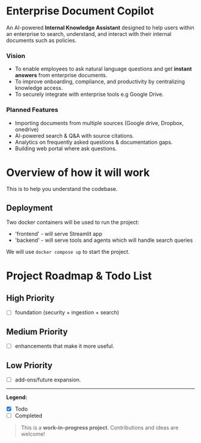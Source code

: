 # Enterprise Document Copilot

An AI-powered **Internal Knowledge Assistant** designed to help users within an enterprise to search, understand, and interact with their internal documents such as policies.  

### Vision
- To enable employees to ask natural language questions and get **instant answers** from enterprise documents.  
- To improve onboarding, compliance, and productivity by centralizing knowledge access.  
- To securely integrate with enterprise tools e.g Google Drive.  

### Planned Features
- Importing documents from multiple sources (Google drive, Dropbox, onedrive)
- AI-powered search & Q&A with source citations.  
- Analytics on frequently asked questions & documentation gaps.  
- Building web portal where ask questions.

# Overview of how it will work
This is to help you understand the codebase.
## Deployment

Two docker containers will be used to run the project:
- 'frontend' - will serve Streamlit app
- 'backend' - will serve tools and agents which will handle search queries

We will use `docker compose up` to start the project.

# Project Roadmap & Todo List

## High Priority
- [ ] foundation (security + ingestion + search)

## Medium Priority
- [ ] enhancements that make it more useful.

## Low Priority
- [ ] add-ons/future expansion.

---
**Legend:**
- [x] Todo
- [ ] Completed

> This is a **work-in-progress project**. Contributions and ideas are welcome!  
